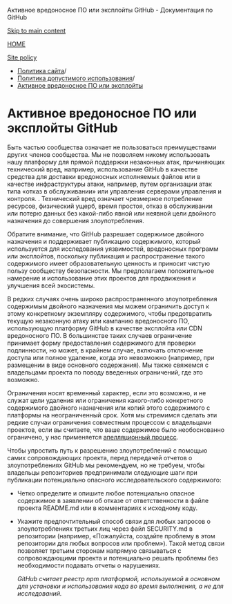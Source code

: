 Активное вредоносное ПО или эксплойты GitHub - Документация по GitHub

[Skip to main content](#main-content)

[HOME](/ru)

[Site policy](/ru/site-policy)

* [Политика сайта](/ru/site-policy)/
* [Политика допустимого использования](/ru/site-policy/acceptable-use-policies)/
* [Активное вредоносное ПО или эксплойты](/ru/site-policy/acceptable-use-policies/github-active-malware-or-exploits)

Активное вредоносное ПО или эксплойты GitHub
==========

Быть частью сообщества означает не пользоваться преимуществами других членов сообщества. Мы не позволяем никому использовать нашу платформу для прямой поддержки незаконных атак, причиняющих технический вред, например, использование GitHub в качестве средства для доставки вредоносных исполняемых файлов или в качестве инфраструктуры атаки, например, путем организации атак типа «отказ в обслуживании» или управления серверами управления и контроля. . Технический вред означает чрезмерное потребление ресурсов, физический ущерб, время простоя, отказ в обслуживании или потерю данных без какой-либо явной или неявной цели двойного назначения до совершения злоупотребления.

Обратите внимание, что GitHub разрешает содержимое двойного назначения и поддерживает публикацию содержимого, который используется для исследования уязвимостей, вредоносных программ или эксплойтов, поскольку публикация и распространение такого содержимого имеет образовательную ценность и приносит чистую пользу сообществу безопасности. Мы предполагаем положительное намерение и использование этих проектов для продвижения и улучшения всей экосистемы.

В редких случаях очень широко распространенного злоупотребления содержимым двойного назначения мы можем ограничить доступ к этому конкретному экземпляру содержимого, чтобы предотвратить текущую незаконную атаку или кампанию вредоносного ПО, использующую платформу GitHub в качестве эксплойта или CDN вредоносного ПО. В большинстве таких случаев ограничение принимает форму предоставления содержимого для проверки подлинности, но может, в крайнем случае, включать отключение доступа или полное удаление, когда это невозможно (например, при размещении в виде основного содержания). Мы также свяжемся с владельцами проекта по поводу введенных ограничений, где это возможно.

Ограничения носят временный характер, если это возможно, и не служат цели удаления или ограничения какого-либо конкретного содержимого двойного назначения или копий этого содержимого с платформы на неограниченный срок. Хотя мы стремимся сделать эти редкие случаи ограничения совместным процессом с владельцами проектов, если вы считаете, что ваше содержимое было необоснованно ограничено, у нас применяется [апелляционный процесс](/ru/site-policy/acceptable-use-policies/github-appeal-and-reinstatement).

Чтобы упростить путь к разрешению злоупотреблений с помощью самих сопровождающих проекта, перед передачей отчетов о злоупотреблениях GitHub мы рекомендуем, но не требуем, чтобы владельцы репозиториев предпринимали следующие шаги при публикации потенциально опасного исследовательского содержимого:

* Четко определите и опишите любое потенциально опасное содержимое в заявлении об отказе от ответственности в файле проекта README.md или в комментариях к исходному коду.

* Укажите предпочтительный способ связи для любых запросов о злоупотреблениях третьих лиц через файл SECURITY.md в репозитории (например, «Пожалуйста, создайте проблему в этом репозитории для любых вопросов или проблем»). Такой метод связи позволяет третьим сторонам напрямую связываться с сопровождающими проекта и потенциально решать проблемы без необходимости подавать отчеты о нарушениях.

  *GitHub считает реестр npm платформой, используемой в основном для установки и использования кода во время выполнения, а не для исследований.*

